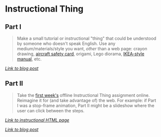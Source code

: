 # Instructional Thing

## Part I

> Make a small tutorial or instructional "thing" that could be understood by someone who doesn't speak English. Use any medium/materials/style you want, *other* than a web page: crayon drawing, [aircraft safety card](https://www.google.com/search?q=aircraft+safety+card&tbm=isch), origami, Lego diorama, [IKEA-style manual](http://www.ikea.com/ms/en_US/customer_service/assembly_instructions.html), etc.

*[Link to blog post](http://itp.aberubenste.in/2014/09/instructional-thing.html)*

## Part II

> Take the [first week's](https://github.com/bfl-itp/syllabus/blob/master/schedule.md#sep-4) offline Instructional Thing assignment online. Reimagine it for (and take advantage of) the web. For example: if Part I was a stop-frame animation, Part II might be a slideshow where the user can click between the steps.

*[Link to instructional HTML page](http://sighrobot.github.io/instructional/)*

*[Link to blog post](http://itp.aberubenste.in/2014/09/instructional-thing-on-web.html)*